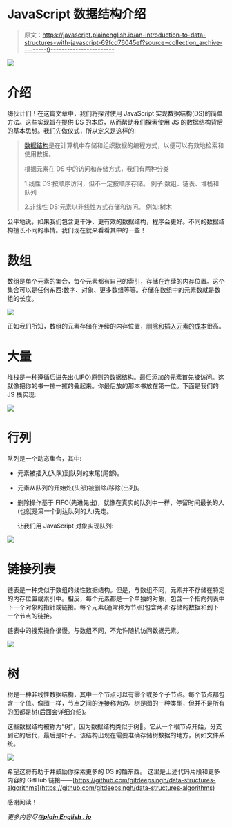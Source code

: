 # JavaScript 数据结构介绍

> 原文：<https://javascript.plainenglish.io/an-introduction-to-data-structures-with-javascript-69fcd76045ef?source=collection_archive---------9----------------------->

![](img/12201b5a24e904ebafecb3e30abd2fff.png)

# 介绍

嗨伙计们！在这篇文章中，我们将探讨使用 JavaScript 实现数据结构(DS)的简单方法。这些实现旨在提供 DS 的本质，从而帮助我们探索使用 JS 的数据结构背后的基本思想。我们先做仪式，所以定义是这样的:

> [数据结构](https://www.geeksforgeeks.org/data-structures/)是在计算机中存储和组织数据的编程方式，以便可以有效地检索和使用数据。
> 
> 根据元素在 DS 中的访问和存储方式，我们有两种分类
> 
> 1.线性 DS:按顺序访问，但不一定按顺序存储。
> 例子:数组、链表、堆栈和队列
> 
> 2.非线性 DS:元素以非线性方式存储和访问。
> 例如:树木

公平地说，如果我们包含更干净、更有效的数据结构，程序会更好。不同的数据结构擅长不同的事情。我们现在就来看看其中的一些！

# 数组

数组是单个元素的集合，每个元素都有自己的索引，存储在连续的内存位置。这个集合可以是任何东西:数字、对象、更多数组等等。存储在数组中的元素数就是数组的长度。

![](img/b7efbddafff2746786dc5dbb8d8921c7.png)

正如我们所知，数组的元素存储在连续的内存位置，[删除和插入元素的成本](https://cseweb.ucsd.edu//~kube/cls/12.s13/Lectures/lec06/lec06.pdf)很高。

# 大量

堆栈是一种遵循后进先出(LIFO)原则的数据结构。最后添加的元素首先被访问。这就像把你的书一摞一摞的叠起来。你最后放的那本书放在第一位。下面是我们的 JS 栈实现:

![](img/0109ba540565f80b64639a0d312be277.png)

# 行列

队列是一个动态集合，其中:

*   元素被插入(入队)到队列的末尾(尾部)。
*   元素从队列的开始处(头部)被删除/移除(出列)。
*   删除操作基于 FIFO(先进先出)，就像在真实的队列中一样，停留时间最长的人(也就是第一个到达队列的人)先走。

    让我们用 JavaScript 对象实现队列:

![](img/f1ad5afc5ef111d532d01a2462f9eb56.png)

# 链接列表

链表是一种类似于数组的线性数据结构。但是，与数组不同，元素并不存储在特定的内存位置或索引中。相反，每个元素都是一个单独的对象，包含一个指向列表中下一个对象的指针或链接。每个元素(通常称为节点)包含两项:存储的数据和到下一个节点的链接。

链表中的搜索操作很慢。与数组不同，不允许随机访问数据元素。

![](img/4b481ced37d4685e45c7641b5d3f1b92.png)

# 树

树是一种非线性数据结构，其中一个节点可以有零个或多个子节点。每个节点都包含一个值。像图一样，节点之间的连接称为边。树是图的一种类型，但并不是所有的图都是树(后面会详细介绍)。

这些数据结构被称为“树”，因为数据结构类似于树🌳。它从一个根节点开始，分支到它的后代，最后是叶子。该结构出现在需要准确存储树数据的地方，例如文件系统。

![](img/039226c58e7e4271b07bd316637d0161.png)

希望这将有助于并鼓励你探索更多的 DS 的酷东西。
这里是上述代码片段和更多内容的 GitHub 链接——[https://github.com/gitdeepsingh/data-structures-algorithms](https://github.com/gitdeepsingh/data-structures-algorithms)

感谢阅读！

*更多内容尽在*[***plain English . io***](http://plainenglish.io/)